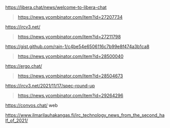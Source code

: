 https://libera.chat/news/welcome-to-libera-chat
> https://news.ycombinator.com/item?id=27207734

https://ircv3.net/
> https://news.ycombinator.com/item?id=27211798

https://gist.github.com/rain-1/c4be54e6506116c7b99e8f474a3b1ca8
> https://news.ycombinator.com/item?id=28500040

https://ergo.chat/
> https://news.ycombinator.com/item?id=28504673

https://ircv3.net/2021/11/17/spec-round-up
> https://news.ycombinator.com/item?id=29264296

https://convos.chat/ web

https://www.ilmarilauhakangas.fi/irc_technology_news_from_the_second_half_of_2021/
